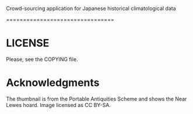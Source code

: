 Crowd-sourcing application for Japanese historical climatological data

================================



LICENSE
=======

Please, see the COPYING file.


Acknowledgments
===============
The thumbnail is from the Portable Antiquities Scheme and shows the Near Lewes hoard.  Image licensed as CC BY-SA. 
